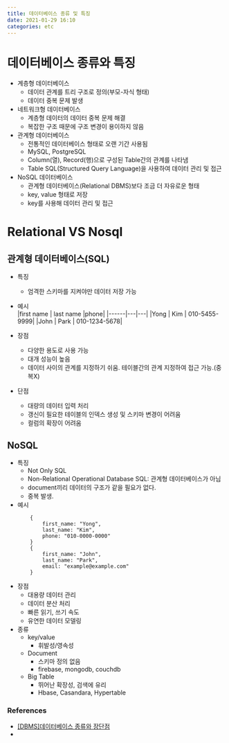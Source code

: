 ```yaml
---
title: 데이터베이스 종류 및 특징
date: 2021-01-29 16:10
categories: etc
---
```


# 데이터베이스 종류와 특징
- 계층형 데이터베이스
    - 데이터 관계를 트리 구조로 정의(부모-자식 형태)
    - 데이터 중복 문제 발생
- 네트워크형 데이터베이스
    - 계층형 데이터의 데이터 중복 문제 해결
    - 복잡한 구조 때문에 구조 변경이 용이하지 않음
- 관계형 데이터베이스
    - 전통적인 데이터베이스 형태로 오랜 기간 사용됨
    - MySQL, PostgreSQL
    - Column(열), Record(행)으로 구성된 Table간의 관계를 나타냄
    - Table SQL(Structured Query Language)을 사용하여 데이터 관리 및 접근
- NoSQL 데이터베이스
    - 관계형 데이터베이스(Relational DBMS)보다 조금 더 자유로운 형태
    - key, value 형태로 저장
    - key를 사용해 데이터 관리 및 접근

# Relational VS Nosql
## 관계형 데이터베이스(SQL)
- 특징
    - 엄격한 스키마를 지켜야만 데이터 저장 가능
- 예시    
    |first name | last name |phone| 
    |------|---|---|
    |Yong | Kim | 010-5455-9999|
    |John | Park | 010-1234-5678|
    
- 장점
    - 다양한 용도로 사용 가능
    - 대개 성능이 높음
    - 데이터 사이의 관계를 지정하기 쉬움. 테이블간의 관계 지정하여 접근 가능.(중복X)
- 단점
    - 대량의 데이터 입력 처리
    - 갱신이 필요한 테이블의 인덱스 생성 및 스키마 변경이 어려움
    - 컬럼의 확장이 어려움
## NoSQL
- 특징
    - Not Only SQL
    - Non-Relational Operational Database SQL: 관계형 데이터베이스가 아님
    - document끼리 데이터의 구조가 같을 필요가 없다.
    - 중복 발생.
- 예시
    ```
        {
            first_name: "Yong",
            last_name: "Kim",
            phone: "010-0000-0000"
        }
        {
            first_name: "John",
            last_name: "Park",
            email: "example@example.com"
        }
    ```
- 장점
    - 대용량 데이터 관리
    - 데이터 분산 처리
    - 빠른 읽기, 쓰기 속도
    - 유연한 데이터 모델링
- 종류
    - key/value
        - 휘발성/영속성
    - Document
        - 스키마 정의 없음
        - firebase, mongodb, couchdb
    - Big Table
        - 뛰어난 확장성, 검색에 유리
        - Hbase, Casandara, Hypertable

### References
- [[DBMS]데이터베이스 종류와 장단점](https://ourcstory.tistory.com/30)
- [](https://mjmjmj98.tistory.com/43)
